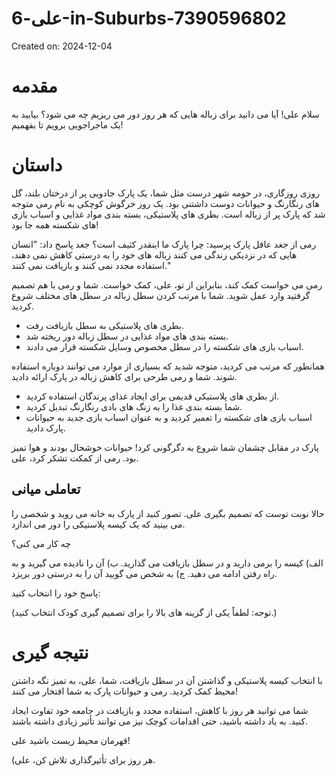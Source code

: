 # علی-6-in-Suburbs-7390596802

Created on: 2024-12-04

**مقدمه**
====================================

سلام علی! آیا می دانید برای زباله هایی که هر روز دور می ریزیم چه می شود؟ بیایید به یک ماجراجویی برویم تا بفهمیم!

**داستان**
=======

روزی روزگاری، در حومه شهر درست مثل شما، یک پارک جادویی پر از درختان بلند، گل های رنگارنگ و حیوانات دوست داشتنی بود. یک روز خرگوش کوچکی به نام رمی متوجه شد که پارک پر از زباله است. بطری های پلاستیکی، بسته بندی مواد غذایی و اسباب بازی های شکسته همه جا بود!

رمی از جغد عاقل پارک پرسید: چرا پارک ما اینقدر کثیف است؟ جغد پاسخ داد: "انسان هایی که در نزدیکی زندگی می کنند زباله های خود را به درستی کاهش نمی دهند، استفاده مجدد نمی کنند و بازیافت نمی کنند."

رمی می خواست کمک کند، بنابراین از تو، علی، کمک خواست. شما و رمی با هم تصمیم گرفتید وارد عمل شوید. شما با مرتب کردن سطل زباله در سطل های مختلف شروع کردید.

* بطری های پلاستیکی به سطل بازیافت رفت.
* بسته بندی های مواد غذایی در سطل زباله دور ریخته شد.
* اسباب بازی های شکسته را در سطل مخصوص وسایل شکسته قرار می دادند.

همانطور که مرتب می کردید، متوجه شدید که بسیاری از موارد می توانند دوباره استفاده شوند. شما و رمی طرحی برای کاهش زباله در پارک ارائه دادید.

* از بطری های پلاستیکی قدیمی برای ایجاد غذای پرندگان استفاده کردید.
* شما بسته بندی غذا را به زنگ های بادی رنگارنگ تبدیل کردید.
* اسباب بازی های شکسته را تعمیر کردید و به عنوان اسباب بازی جدید به حیوانات پارک دادید.

پارک در مقابل چشمان شما شروع به دگرگونی کرد! حیوانات خوشحال بودند و هوا تمیز بود. رمی از کمکت تشکر کرد، علی.

**تعاملی میانی**
-------------------

حالا نوبت توست که تصمیم بگیری علی. تصور کنید از پارک به خانه می روید و شخصی را می بینید که یک کیسه پلاستیکی را دور می اندازد.

چه کار می کنی؟

الف\) کیسه را برمی دارید و در سطل بازیافت می گذارید.
ب\) آن را نادیده می گیرید و به راه رفتن ادامه می دهید.
ج\) به شخص می گویید آن را به درستی دور بریزد.

پاسخ خود را انتخاب کنید:

(توجه: لطفاً یکی از گزینه های بالا را برای تصمیم گیری کودک انتخاب کنید.)

**نتیجه گیری**
==========

با انتخاب کیسه پلاستیکی و گذاشتن آن در سطل بازیافت، شما، علی، به تمیز نگه داشتن محیط کمک کردید. رمی و حیوانات پارک به شما افتخار می کنند!

شما می توانید هر روز با کاهش، استفاده مجدد و بازیافت در جامعه خود تفاوت ایجاد کنید. به یاد داشته باشید، حتی اقدامات کوچک نیز می توانند تأثیر زیادی داشته باشند.

قهرمان محیط زیست باشید علی!

(هر روز برای تأثیرگذاری تلاش کن، علی.